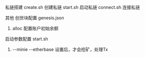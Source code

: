 私链搭建
create.sh 创建私链
start.sh 启动私链
connect.sh 连接私链

其他
创世块配置 genesis.json
1. alloc 配置账户初始余额

启动参数配置 start.sh
1. --minie --etherbase 设置后，才会挖矿，处理Tx 